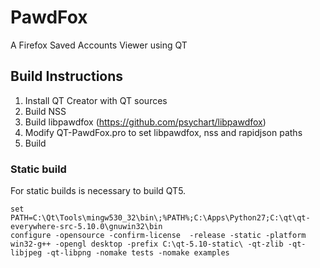 # PawdFox

A Firefox Saved Accounts Viewer using QT

## Build Instructions

 1. Install QT Creator with QT sources
 2. Build NSS
 3. Build libpawdfox (https://github.com/psychart/libpawdfox)
 4. Modify QT-PawdFox.pro to set libpawdfox, nss and rapidjson paths
 5. Build 

### Static build

For static builds is necessary to build QT5.

    set PATH=C:\Qt\Tools\mingw530_32\bin\;%PATH%;C:\Apps\Python27;C:\qt\qt-everywhere-src-5.10.0\gnuwin32\bin
    configure -opensource -confirm-license  -release -static -platform win32-g++ -opengl desktop -prefix C:\qt-5.10-static\ -qt-zlib -qt-libjpeg -qt-libpng -nomake tests -nomake examples